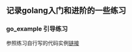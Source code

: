 记录golang入门和进阶的一些练习
---
### go_example 引导练习
参照练习自行写的代码实例[链接](https://books.studygolang.com/gobyexample/variables/)
